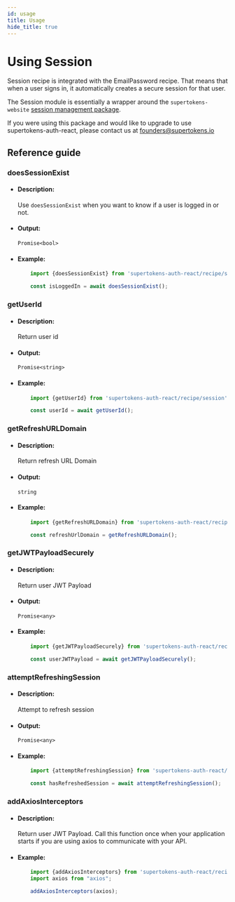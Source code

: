 ```yaml
---
id: usage
title: Usage
hide_title: true
---
```


# Using Session

Session recipe is integrated with the EmailPassword recipe. That means that when a user signs in, it automatically creates a secure session for that user.

The Session module is essentially a wrapper around the `supertokens-website` [session management package](/docs/website/installation).

If you were using this package and would like to upgrade to use supertokens-auth-react, please contact us at [founders@supertokens.io](mailto:founders@supertokens.io)


## Reference guide


### doesSessionExist

- #### Description:

    Use `doesSessionExist` when you want to know if a user is logged in or not.

- #### Output:

    `Promise<bool>`

- #### Example:

    ```js
        import {doesSessionExist} from 'supertokens-auth-react/recipe/session';

        const isLoggedIn = await doesSessionExist();
    ```


### getUserId

- #### Description:

    Return user id

- #### Output:

    `Promise<string>`

- #### Example:

    ```js
        import {getUserId} from 'supertokens-auth-react/recipe/session';

        const userId = await getUserId();
    ```



### getRefreshURLDomain

- #### Description:

    Return refresh URL Domain

- #### Output:

    `string`

- #### Example:

    ```js
        import {getRefreshURLDomain} from 'supertokens-auth-react/recipe/session';

        const refreshUrlDomain = getRefreshURLDomain();
    ```

### getJWTPayloadSecurely

- #### Description:

    Return user JWT Payload

- #### Output:

    `Promise<any>`

- #### Example:

    ```js
        import {getJWTPayloadSecurely} from 'supertokens-auth-react/recipe/session';

        const userJWTPayload = await getJWTPayloadSecurely();
    ```

### attemptRefreshingSession

- #### Description:

    Attempt to refresh session

- #### Output:

    `Promise<any>`

- #### Example:

    ```js
        import {attemptRefreshingSession} from 'supertokens-auth-react/recipe/session';

        const hasRefreshedSession = await attemptRefreshingSession();
    ```



### addAxiosInterceptors

- #### Description:

    Return user JWT Payload. Call this function once when your application starts if you are using axios to communicate with your API.

- #### Example:

    ```js
        import {addAxiosInterceptors} from 'supertokens-auth-react/recipe/session';
        import axios from "axios";

        addAxiosInterceptors(axios);
    ```